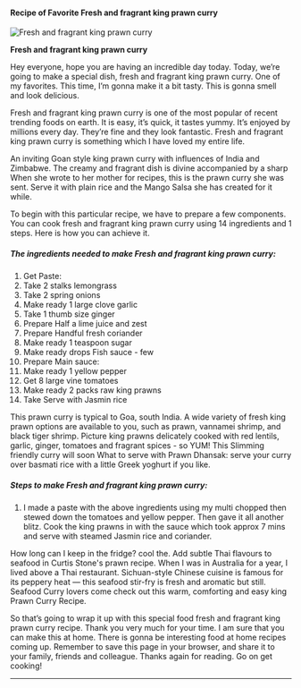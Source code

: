             

#### Recipe of Favorite Fresh and fragrant king prawn curry

![Fresh and fragrant king prawn curry](https://img-global.cpcdn.com/recipes/234738dc83e1e2c6/751x532cq70/fresh-and-fragrant-king-prawn-curry-recipe-main-photo.jpg)

**Fresh and fragrant king prawn curry**

Hey everyone, hope you are having an incredible day today. Today, we’re going to make a special dish, fresh and fragrant king prawn curry. One of my favorites. This time, I’m gonna make it a bit tasty. This is gonna smell and look delicious.

Fresh and fragrant king prawn curry is one of the most popular of recent trending foods on earth. It is easy, it’s quick, it tastes yummy. It’s enjoyed by millions every day. They’re fine and they look fantastic. Fresh and fragrant king prawn curry is something which I have loved my entire life.

An inviting Goan style king prawn curry with influences of India and Zimbabwe. The creamy and fragrant dish is divine accompanied by a sharp When she wrote to her mother for recipes, this is the prawn curry she was sent. Serve it with plain rice and the Mango Salsa she has created for it while.

To begin with this particular recipe, we have to prepare a few components. You can cook fresh and fragrant king prawn curry using 14 ingredients and 1 steps. Here is how you can achieve it.

##### The ingredients needed to make Fresh and fragrant king prawn curry:

1.  Get Paste:
2.  Take 2 stalks lemongrass
3.  Take 2 spring onions
4.  Make ready 1 large clove garlic
5.  Take 1 thumb size ginger
6.  Prepare Half a lime juice and zest
7.  Prepare Handful fresh coriander
8.  Make ready 1 teaspoon sugar
9.  Make ready drops Fish sauce - few
10.  Prepare Main sauce:
11.  Make ready 1 yellow pepper
12.  Get 8 large vine tomatoes
13.  Make ready 2 packs raw king prawns
14.  Take Serve with Jasmin rice

This prawn curry is typical to Goa, south India. A wide variety of fresh king prawn options are available to you, such as prawn, vannamei shrimp, and black tiger shrimp. Picture king prawns delicately cooked with red lentils, garlic, ginger, tomatoes and fragrant spices - so YUM! This Slimming friendly curry will soon What to serve with Prawn Dhansak: serve your curry over basmati rice with a little Greek yoghurt if you like.

##### Steps to make Fresh and fragrant king prawn curry:

1.  I made a paste with the above ingredients using my multi chopped then stewed down the tomatoes and yellow pepper. Then gave it all another blitz. Cook the king prawns in with the sauce which took approx 7 mins and serve with steamed Jasmin rice and coriander.

How long can I keep in the fridge? cool the. Add subtle Thai flavours to seafood in Curtis Stone's prawn recipe. When I was in Australia for a year, I lived above a Thai restaurant. Sichuan-style Chinese cuisine is famous for its peppery heat — this seafood stir-fry is fresh and aromatic but still. Seafood Curry lovers come check out this warm, comforting and easy king Prawn Curry Recipe.

So that’s going to wrap it up with this special food fresh and fragrant king prawn curry recipe. Thank you very much for your time. I am sure that you can make this at home. There is gonna be interesting food at home recipes coming up. Remember to save this page in your browser, and share it to your family, friends and colleague. Thanks again for reading. Go on get cooking!

* * *